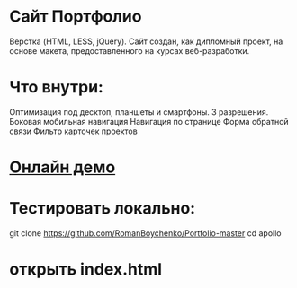 
# Cайт Портфолио

Верстка (HTML, LESS, jQuery). Сайт создан, как дипломный проект, на основе макета, предоставленного на курсах веб-разработки.

# Что внутри:

Оптимизация под десктоп, планшеты и смартфоны. 3 разрешения.
Боковая мобильная навигация
Навигация по странице
Форма обратной связи
Фильтр карточек проектов

# [Онлайн демо](https://roman-boychenko.ru/PORTFOLIO/)

# Тестировать локально:

git clone https://github.com/RomanBoychenko/Portfolio-master
cd apollo

# открыть index.html
